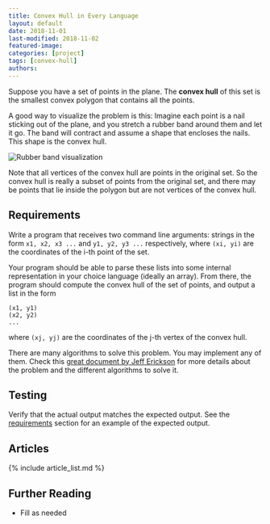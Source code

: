 ```yaml
---
title: Convex Hull in Every Language
layout: default
date: 2018-11-01
last-modified: 2018-11-02
featured-image:
categories: [project]
tags: [convex-hull]
authors:
---
```


Suppose you have a set of points in the plane. The **convex hull** of this set is the smallest
convex polygon that contains all the points.

A good way to visualize the problem is this: Imagine each point is a nail sticking out of the plane,
and you stretch a rubber band around them and let it go. The band will contract and assume a shape
that encloses the nails. This shape is the convex hull.

![Rubber band visualization][1]

Note that all vertices of the convex hull are points in the original set. So the convex hull is really
a subset of points from the original set, and there may be points that lie inside the polygon but are
not vertices of the convex hull.

## Requirements

Write a program that receives two command line arguments: strings in the form `x1, x2, x3 ...` and
`y1, y2, y3 ...` respectively, where `(xi, yi)` are the coordinates of the i-th point of the set.

Your program should be able to parse these lists into some internal representation in your choice
language (ideally an array). From there, the program should compute the convex hull of the set of points,
and output a list in the form

    (x1, y1)
    (x2, y2)
    ...

where `(xj, yj)` are the coordinates of the j-th vertex of the convex hull.

There are many algorithms to solve this problem. You may implement any of them.
Check this [great document by Jeff Erickson][2] for more details about the
problem and the different algorithms to solve it.

## Testing

Verify that the actual output matches the expected output. See the
[requirements][3] section for an example of the expected output.

## Articles

{% include article_list.md %}

## Further Reading

- Fill as needed

[1]: https://upload.wikimedia.org/wikipedia/commons/d/de/ConvexHull.svg
[2]: http://jeffe.cs.illinois.edu/teaching/compgeom/notes/01-convexhull.pdf
[3]: #requirements
